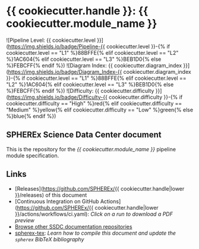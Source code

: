 # {{ cookiecutter.handle }}: {{ cookiecutter.module_name }}

![Pipeline Level: {{ cookiecutter.level }}](https://img.shields.io/badge/Pipeline-{{ cookiecutter.level }}-{% if cookiecutter.level == "L1" %}88BFFE{% elif cookiecutter.level == "L2" %}1AC604{% elif cookiecutter.level == "L3" %}BEB1D0{% else %}FEBCFF{% endif %})
![Diagram Index: {{ cookiecutter.diagram_index }}](https://img.shields.io/badge/Diagram_Index-{{ cookiecutter.diagram_index }}-{% if cookiecutter.level == "L1" %}88BFFE{% elif cookiecutter.level == "L2" %}1AC604{% elif cookiecutter.level == "L3" %}BEB1D0{% else %}FEBCFF{% endif %})
![Difficulty: {{ cookiecutter.difficulty }}](https://img.shields.io/badge/Difficulty-{{ cookiecutter.difficulty }}-{% if cookiecutter.difficulty == "High" %}red{% elif cookiecutter.difficulty == "Medium" %}yellow{% elif cookiecutter.difficulty == "Low" %}green{% else %}blue{% endif %})

## SPHEREx Science Data Center document

This is the repository for the *{{ cookiecutter.module_name }}* pipeline module specification.

## Links

- [Releases](https://github.com/SPHEREx/{{ cookiecutter.handle|lower }}/releases) of this document
- [Continuous Integration on GitHub Actions](https://github.com/SPHEREx/{{ cookiecutter.handle|lower }}/actions/workflows/ci.yaml): *Click on a run to download a PDF preview*
- [Browse other SSDC documentation repositories](https://github.com/search?q=topic%3Assdc-docs+org%3ASPHEREx&type=repositories)
- [spherex-tex](https://github.com/SPHEREx/spherex-tex): *Learn how to compile this document and update the `spherex` BibTeX bibliography*
